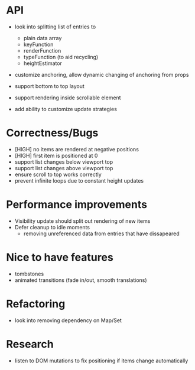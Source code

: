 # API

+ look into splitting list of entries to
  - plain data array
  - keyFunction
  - renderFunction
  - typeFunction (to aid recycling)
  - heightEstimator

+ customize anchoring, allow dynamic changing of anchoring from props

+ support bottom to top layout

+ support rendering inside scrollable element

+ add ability to customize update strategies

# Correctness/Bugs

+ [HIGH] no items are rendered at negative positions
+ [HIGH] first item is positioned at 0
+ support list changes below viewport top
+ support list changes above viewport top
+ ensure scroll to top works correctly
+ prevent infinite loops due to constant height updates

# Performance improvements

+ Visibility update should split out rendering of new items
+ Defer cleanup to idle moments
  - removing unreferenced data from entries that have dissapeared

# Nice to have features

+ tombstones
+ animated transitions (fade in/out, smooth translations)

# Refactoring

+ look into removing dependency on Map/Set

# Research

+ listen to DOM mutations to fix positioning if items change automatically

